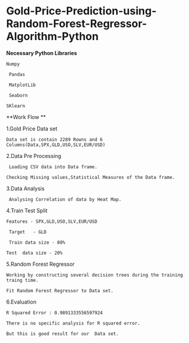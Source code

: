 # Gold-Price-Prediction-using-Random-Forest-Regressor-Algorithm-Python

**Necessary Python Libraries**

    Numpy
 
     Pandas
 
     MatplotLib
 
     Seaborn
 
    SKlearn
 
**Work Flow **

1.Gold Price Data set

    Data set is contain 2289 Rowns and 6 Columns(Data,SPX,GLD,USO,SLV,EUR/USD)
   
2.Data Pre Processing

     Loading CSV data into Data frame.
 
    Checking Missing values,Statistical Measures of the Data frame.
   
3.Data Analysis

     Analysing Correlation of data by Heat Map.
    
4.Train Test Split

    Features - SPX,GLD,USO,SLV,EUR/USD
   
     Target   - GLD
  
     Train data size - 80%
   
    Test  data size - 20%
   
5.Random Forest Regressor

    Working by constructing several decision trees during the training traing time.
  
    Fit Random Forest Regressor to Data set.
  
6.Evaluation

    R Squared Error : 0.9891333556597924
  
    There is no specific analysis for R squared error.
  
    But this is good result for our  Data set.
